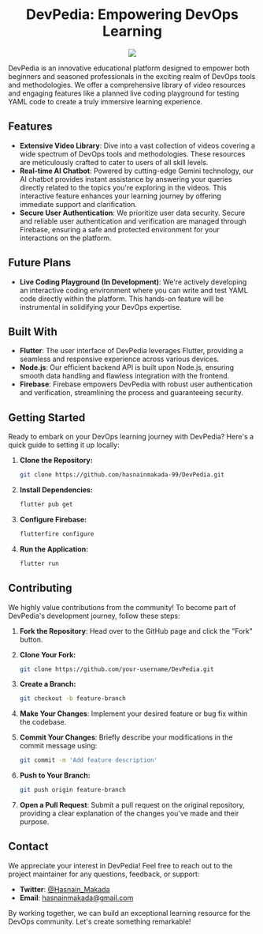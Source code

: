  <h1 align="center"> DevPedia: Empowering DevOps Learning  </h1>

<p align="center">
  <img src="https://github.com/hasnainmakada-99/DevPedia/assets/82728823/e11ec9f1-23f8-4ee4-8452-5ea5f70228a9" />
</p>

DevPedia is an innovative educational platform designed to empower both beginners and seasoned professionals in the exciting realm of DevOps tools and methodologies. We offer a comprehensive library of video resources and engaging features like a planned live coding playground for testing YAML code to create a truly immersive learning experience.

## Features

- **Extensive Video Library**: Dive into a vast collection of videos covering a wide spectrum of DevOps tools and methodologies. These resources are meticulously crafted to cater to users of all skill levels.
- **Real-time AI Chatbot**: Powered by cutting-edge Gemini technology, our AI chatbot provides instant assistance by answering your queries directly related to the topics you're exploring in the videos. This interactive feature enhances your learning journey by offering immediate support and clarification.
- **Secure User Authentication**: We prioritize user data security. Secure and reliable user authentication and verification are managed through Firebase, ensuring a safe and protected environment for your interactions on the platform.

## Future Plans

- **Live Coding Playground (In Development)**: We're actively developing an interactive coding environment where you can write and test YAML code directly within the platform. This hands-on feature will be instrumental in solidifying your DevOps expertise.

## Built With

- **Flutter**: The user interface of DevPedia leverages Flutter, providing a seamless and responsive experience across various devices.
- **Node.js**: Our efficient backend API is built upon Node.js, ensuring smooth data handling and flawless integration with the frontend.
- **Firebase**: Firebase empowers DevPedia with robust user authentication and verification, streamlining the process and guaranteeing security.

## Getting Started

Ready to embark on your DevOps learning journey with DevPedia? Here's a quick guide to setting it up locally:

1. **Clone the Repository:**

   ```bash
   git clone https://github.com/hasnainmakada-99/DevPedia.git
   ```
2. **Install Dependencies:**

   ```bash
   flutter pub get
   ```
3. **Configure Firebase:**

   ```bash
   flutterfire configure
   ```
4. **Run the Application:**

   ```bash
   flutter run
   ```

## Contributing

We highly value contributions from the community! To become part of DevPedia's development journey, follow these steps:

1. **Fork the Repository**: Head over to the GitHub page and click the "Fork" button.
2. **Clone Your Fork:**

   ```bash
   git clone https://github.com/your-username/DevPedia.git
   ```
3. **Create a Branch:**

   ```bash
   git checkout -b feature-branch
   ```
4. **Make Your Changes**: Implement your desired feature or bug fix within the codebase.
5. **Commit Your Changes**: Briefly describe your modifications in the commit message using:

   ```bash
   git commit -m 'Add feature description'
   ```
6. **Push to Your Branch:**

   ```bash
   git push origin feature-branch
   ```
7. **Open a Pull Request**: Submit a pull request on the original repository, providing a clear explanation of the changes you've made and their purpose.

## Contact

We appreciate your interest in DevPedia! Feel free to reach out to the project maintainer for any questions, feedback, or support:

- **Twitter**: [@Hasnain_Makada](https://twitter.com/Hasnain_Makada)
- **Email**: hasnainmakada@gmail.com

By working together, we can build an exceptional learning resource for the DevOps community. Let's create something remarkable!
